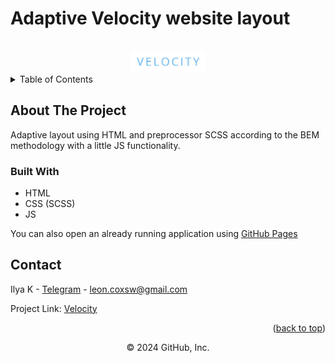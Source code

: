 # Adaptive Velocity website layout 

<a name="readme-top"></a>

<!-- PROJECT LOGO -->
<br />
<div align="center">
  <a href="https://github.com/lostie21yo/velocity-pet">
    <img src="images\icons\logo.jpg" alt="Velocity Logo" width="120" >
  </a>
</div>

<!-- TABLE OF CONTENTS -->
<details>
  <summary>Table of Contents</summary>
  <ol>
    <li>
      <a href="#about-the-project">About The Project</a>
      <ul>
        <li><a href="#built-with">Built With</a></li>
      </ul>
    </li>
    <li><a href="#contact">Contact</a></li>
  </ol>
</details>



<!-- ABOUT THE PROJECT -->
## About The Project

Adaptive layout using HTML and preprocessor SCSS according to the BEM methodology with a little JS functionality.

<!-- Demo video on YouTube [here](https://www.youtube.com/watch?v=4na8KFVoyZM&list=PL4lVqWiqXeK15HICGgnRiJTThgfftHEyt&index=5) -->

<!-- <p align="right">(<a href="#readme-top">back to top</a>)</p> -->


### Built With

* HTML
* CSS (SCSS)
* JS

<!-- <p align="right">(<a href="#readme-top">back to top</a>)</p> -->

You can also open an already running application using [GitHub Pages](https://lostie21yo.github.io/velocity-pet/)
<!-- <p align="right">(<a href="#readme-top">back to top</a>)</p> -->


<!-- CONTACT -->
## Contact

Ilya K - [Telegram](https://t.me/leoncox) - leon.coxsw@gmail.com

Project Link: [Velocity](https://github.com/lostie21yo/velocity-pet)

<p align="right">(<a href="#readme-top">back to top</a>)</p>

<div align="center">
© 2024 GitHub, Inc.
</div>
